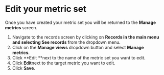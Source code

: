

# Edit your metric set&nbsp;

Once you have created your metric set you will be returned to the **Manage metrics** screen. ​

1. Navigate to the records screen by clicking on **Records&nbsp;**in the main menu and selecting S**ee records**&nbsp;from the dropdown menu.&nbsp;
2. Click on the&nbsp;**Manage views**&nbsp;dropdown button and select&nbsp;**Manage metrics**.
3. Click **Edit&nbsp;**next to the name of the metric set you want to edit.
4. Click **Edit**next to the target metric you want to edit.
5. Click **Save**.